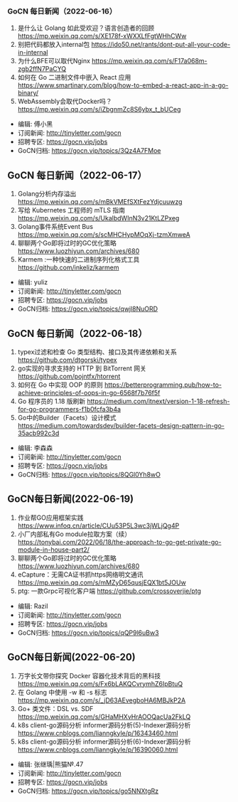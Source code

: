 ### GoCN 每日新闻（2022-06-16）

1. 是什么让 Golang 如此受欢迎？语言创造者的回顾 https://mp.weixin.qq.com/s/XE178f-xWXXLfFgtWHhCWw
2. 别把代码都放入internal包 https://ido50.net/rants/dont-put-all-your-code-in-internal
3. 为什么BFE可以取代Nginx https://mp.weixin.qq.com/s/F17a068m-zgb2ffN7PaCYQ
4. 如何在 Go 二进制文件中嵌入 React 应用 https://www.smartinary.com/blog/how-to-embed-a-react-app-in-a-go-binary/
5. WebAssembly会取代Docker吗？ https://mp.weixin.qq.com/s/iZbgnmZc8S6ybx_t_bUCeg

* 编辑: 傅小黑
* 订阅新闻: http://tinyletter.com/gocn
* 招聘专区: https://gocn.vip/jobs
* GoCN归档: https://gocn.vip/topics/3Qz4A7FMoe

## GoCN 每日新闻（2022-06-17）

1. Golang分析内存溢出 https://mp.weixin.qq.com/s/mBkVMEfSXtFezYdjcuuwzg
2. 写给 Kubernetes 工程师的 mTLS 指南 https://mp.weixin.qq.com/s/UkalbdWInN3v21KtLZPxeg
3. Golang事件系统Event Bus https://mp.weixin.qq.com/s/scMHCHypMOqXj-tzmXmweA
4. 聊聊两个Go即将过时的GC优化策略 https://www.luozhiyun.com/archives/680
5. Karmem :一种快速的二进制序列化格式工具 https://github.com/inkeliz/karmem

* 编辑: yuliz
* 订阅新闻: http://tinyletter.com/gocn
* 招聘专区: https://gocn.vip/jobs
* GoCN归档: https://gocn.vip/topics/qwjl8NuORD


## GoCN 每日新闻（2022-06-18）

1. typex过滤和检查 Go 类型结构、接口及其传递依赖和关系 https://github.com/dtgorski/typex
2. go实现的寻求支持的 HTTP 到 BitTorrent 网关 https://github.com/pojntfx/htorrent
3. 如何在 Go 中实现 OOP 的原则 https://betterprogramming.pub/how-to-achieve-principles-of-oops-in-go-6568f7b76f5f
4. Go 程序员的 1.18 版刷新 https://medium.com/itnext/version-1-18-refresh-for-go-programmers-f1b0fcfa3b4a
5. Go中的Builder（Facets）设计模式 https://medium.com/towardsdev/builder-facets-design-pattern-in-go-35acb992c3d 

* 编辑: 李森森
* 订阅新闻: http://tinyletter.com/gocn
* 招聘专区: https://gocn.vip/jobs
* GoCN归档: https://gocn.vip/topics/8QGl0Yh8wO

## GoCN每日新闻(2022-06-19)

1. 作业帮GO应用框架实践 https://www.infoq.cn/article/CUu53P5L3wc3jWLjQg4P
2. 小厂内部私有Go module拉取方案（续） https://tonybai.com/2022/06/18/the-approach-to-go-get-private-go-module-in-house-part2/
3. 聊聊两个Go即将过时的GC优化策略 https://www.luozhiyun.com/archives/680
4. eCapture：无需CA证书抓https网络明文通讯 https://mp.weixin.qq.com/s/mMZyD65qusjEQX1bt5JOUw
5. ptg: 一款Grpc可视化客户端 https://github.com/crossoverjie/ptg

* 编辑: Razil
* 订阅新闻: http://tinyletter.com/gocn
* 招聘专区: https://gocn.vip/jobs
* GoCN归档: https://gocn.vip/topics/qQP9l6uBw3

## GoCN每日新闻(2022-06-20)

1. 万字长文带你探究 Docker 容器化技术背后的黑科技 https://mp.weixin.qq.com/s/Fx6bLAKQCvrymhZ6IpBtuQ
2. 在 Golang 中使用 -w 和 -s 标志 https://mp.weixin.qq.com/s/_jD63AEvegboHA6MBJkP2A
3. Go+ 类文件：DSL vs. SDF https://mp.weixin.qq.com/s/GHaMHXvHrAOOQacUa2FkLQ
4. k8s client-go源码分析 informer源码分析(5)-Indexer源码分析 https://www.cnblogs.com/lianngkyle/p/16343460.html
5. k8s client-go源码分析 informer源码分析(6)-Indexer源码分析 https://www.cnblogs.com/lianngkyle/p/16390060.html

* 编辑: 张继瑀|熊猫№.47
* 订阅新闻: http://tinyletter.com/gocn
* 招聘专区: https://gocn.vip/jobs
* GoCN归档: https://gocn.vip/topics/go5NNXtgRz
